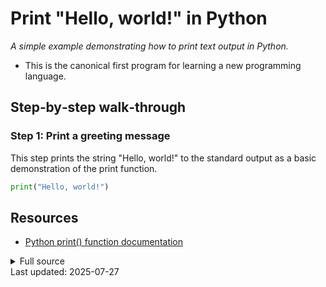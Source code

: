 <!-- AUTO‑GENERATED doc for hello_world.py -->
# Print "Hello, world!" in Python

_A simple example demonstrating how to print text output in Python._


- This is the canonical first program for learning a new programming language.

## Step‑by‑step walk‑through
### Step 1: Print a greeting message
This step prints the string "Hello, world!" to the standard output as a basic demonstration of the print function.

```python
print("Hello, world!")
```


## Resources
* [Python print() function documentation](https://docs.python.org/3/library/functions.html#print)

<details><summary>Full source</summary>

```python

### Print a greeting message
print("Hello, world!")  # Output greeting to console
```
</details>
Last updated: 2025-07-27
